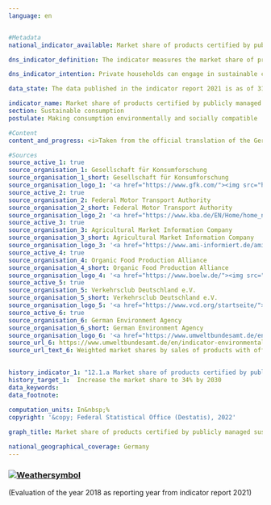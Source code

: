 ```yaml
---
language: en    


#Metadata    
national_indicator_available: Market share of products certified by publicly managed eco-labelling schemes    

dns_indicator_definition: The indicator measures the market share of products with voluntary or mandatory ecolabels which are awarded according to criteria stipulated by government bodies.    

dns_indicator_intention: Private households can engage in sustainable consumption both directly and indirectly. Not only do their purchasing decisions influence their own ongoing impact on the environment, as energy-efficient vehicles or insulated homes require less energy to use and lead to lower emissions of greenhouse gases, but consumers can also purchase products that have been manufactured in particularly sustainable ways. The aim of the German Government is therefore to increase the market share of products certified by publicly managed ecolabelling schemes to 34% by 2030.    

data_state: The data published in the indicator report 2021 is as of 31.12.2020. The data shown on the DNS-Online-Platform is updated regularly, so that more current data may be available online than published in the indicator report 2021.    

indicator_name: Market share of products certified by publicly managed eco-labelling schemes    
section: Sustainable consumption    
postulate: Making consumption environmentally and socially compatible    

#Content    
content_and_progress: <i>Taken from the official translation of the German Sustainable Development Strategy</i><br><br>The indicator is calculated on the basis of data from the consumer research institute GfK, the Federal Motor Transport Authority, the agricultural market information firm AMI, the Organic Food Production Alliance, the sustainable-mobility association Verkehrsclub Deutschland and the Federal Environment Agency. The latter has been calculating the indicator values for each reporting year since 2012.<br><br>The indicator is made up of the market share of products which either bear the highest category of EU energy label within their class or are certified by the EU Ecolabel, the Euro-leaf organic logo or the German Blue Angel. The EU energy label primarily addresses energy consumption and greenhouse gas emissions, while the other three ecolabels also take into account other threats to the environment such as pesticide use and harmful wastewater. The indicator is intended to show whether environmentally friendly product variants are replacing conventional ones in the market. Only a selection of product groups are examined, in part because limited data are available on turnover for products bearing sustainability labels. This also makes it possible to avoid certain products being counted more than once.<br><br>The indicator encompasses consumption in the fields of home life, mobility and nutrition. Household appliances such as refrigerators, washing machines, televisions and vacuum cleaners are assessed, as are light bulbs, foodstuffs, sanitary paper, detergents and cars. Since the markets for the individual product groups are of different sizes, the market shares are weighted according to the total turnover of the market in question. This is intended to prevent the indicator being distorted by products which have high shares of small niche markets. Furthermore, this means expenditure on environmentally friendly products can be considered in relation to the total expenditure of private households.<br><br>It is not possible to weight the market shares according to the market relevance of the respective product groups because the environmental labels address different categories (energy consumption, greenhouse gas emissions, material demand) that cannot be balanced against one another. This also makes it impossible to set out the environmental footprint, or comprehensive evaluation taking in several environmental categories, of each product group. Moreover, the indicator only covers goods newly brought into circulation in relation to the market as a whole. It thereby gives no indication as to whether the enhanced efficiency of an appliance results in a change in consumer behaviour and perhaps to an increase in consumption &minus; the rebound effect. It also describes the market share on the basis of turnover. Given the price differences between products with and without the relevant ecolabels, this means no conclusions can be drawn about their numbers. It follows that a change in the indicator value might have been caused by price alterations within a product group.<br><br>Between 2012 and 2018, the market share of products certified by publicly managed ecolabelling schemes increased from 3.6% to 7.5%. This is equivalent to a turnover of EUR 23.8 billion in 2018. The indicator value sank in 2017 and 2018 relative to the previous year, which is not the desired direction of travel. Unless the trend is reversed and the market share is considerably increased, Germany will fall short of the 2030 target.    

#Sources    
source_active_1: true
source_organisation_1: Gesellschaft für Konsumforschung
source_organisation_1_short: Gesellschaft für Konsumforschung
source_organisation_logo_1: '<a href="https://www.gfk.com/"><img src="https://g205sdgs.github.io/sdg-indicators/public/LogosEn/gfk.png" alt=" Gesellschaft für Konsumforschung" title="Click here to visit the homepage of the organization" style="border: transparent"/></a>'
source_active_2: true
source_organisation_2: Federal Motor Transport Authority
source_organisation_2_short: Federal Motor Transport Authority
source_organisation_logo_2: '<a href="https://www.kba.de/EN/Home/home_node.html"><img src="https://g205sdgs.github.io/sdg-indicators/public/LogosEn/kba.png" alt=" Federal Motor Transport Authority" title="Click here to visit the homepage of the organization" style="border: transparent"/></a>'
source_active_3: true
source_organisation_3: Agricultural Market Information Company
source_organisation_3_short: Agricultural Market Information Company
source_organisation_logo_3: '<a href="https://www.ami-informiert.de/ami-english/ami-about-us/about-us"><img src="https://g205sdgs.github.io/sdg-indicators/public/LogosEn/ami.png" alt=" Agricultural Market Information Company" title="Click here to visit the homepage of the organization" style="border: transparent"/></a>'
source_active_4: true
source_organisation_4: Organic Food Production Alliance
source_organisation_4_short: Organic Food Production Alliance
source_organisation_logo_4: '<a href="https://www.boelw.de/"><img src="https://g205sdgs.github.io/sdg-indicators/public/LogosEn/bolw.png" alt=" Organic Food Production Alliance" title="Click here to visit the homepage of the organization" style="border: transparent"/></a>'
source_active_5: true
source_organisation_5: Verkehrsclub Deutschland e.V.
source_organisation_5_short: Verkehrsclub Deutschland e.V.
source_organisation_logo_5: '<a href="https://www.vcd.org/startseite/"><img src="https://g205sdgs.github.io/sdg-indicators/public/LogosEn/vcd.png" alt=" Verkehrsclub Deutschland e.V." title="Click here to visit the homepage of the organization" style="border: transparent"/></a>'
source_active_6: true
source_organisation_6: German Environment Agency
source_organisation_6_short: German Environment Agency
source_organisation_logo_6: '<a href="https://www.umweltbundesamt.de/en"><img src="https://g205sdgs.github.io/sdg-indicators/public/LogosEn/uba.png" alt=" German Environment Agency" title="Click here to visit the homepage of the organization" style="border: transparent"/></a>'
source_url_6: https://www.umweltbundesamt.de/en/indicator-environmentally-friendly-consumption                        
source_url_text_6: Weighted market shares by sales of products with official eco-labels                        
    

history_indicator_1: "12.1.a Market share of products certified by publicly managed eco-labelling schemes (in future: market share of products and services bearing trustworthy and demanding eco- and social labels)"                    
history_target_1:  Increase the market share to 34% by 2030    
data_keywords:    
data_footnote:     
    
computation_units: In&nbsp;%    
copyright: '&copy; Federal Statistical Office (Destatis), 2022'    

graph_title: Market share of products certified by publicly managed sustainability labelling schemes    

national_geographical_coverage: Germany    
---    
```

<div>
  <div class="my-header">
    <h3>
      <a href="https://sustainabledevelopment-deutschland.github.io/en/status/"><img src="https://g205sdgs.github.io/sdg-indicators/public/Wettersymbole/Wolke.png" title="The indicator is 'off track'. Although it is developing in the desired direction, the target will be missed significantly if the development continues." alt="Weathersymbol" />
      </a>
    </h3>
  </div>
  <div class="my-header-note">
    <span> (Evaluation of the year 2018 as reporting year from indicator report 2021)</span>
  </div>
</div>
